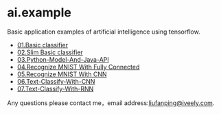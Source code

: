 # ai.example
Basic application examples of artificial intelligence using tensorflow.
*   [01.Basic classifier](https://github.com/Fanping/ai.example/tree/master/01.Basic-Classifier)
*   [02.Slim Basic classifier](https://github.com/Fanping/ai.example/tree/master/02.Slim-Basic-Classifier)
*   [03.Python-Model-And-Java-API](https://github.com/Fanping/ai.example/tree/master/03.Python-Model-Java-API)
*   [04.Recognize MNIST With Fully Connected](https://github.com/Fanping/ai.example/tree/master/04.Recognize-MNIST-With-Fully-Connected)
*   [05.Recognize MNIST With CNN](https://github.com/Fanping/ai.example/tree/master/05.Recognize-MNIST-With-CNN)
*   [06.Text-Classify-With-CNN](https://github.com/Fanping/ai.example/tree/master/06.Text-Classify-With-CNN)
*   [07.Text-Classify-With-RNN](https://github.com/Fanping/ai.example/tree/master/07.Text-Classify-With-RNN)

Any questions please contact me，email address:<liufanping@iveely.com>.